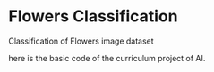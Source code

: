 # Flowers Classification
Classification of Flowers image dataset

here is the basic code of the curriculum project of AI.
